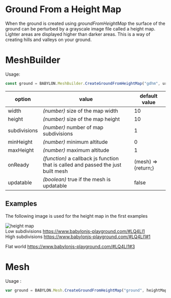 # Ground From a Height Map
When the ground is created using *groundFromHeightMap* the surface of the ground can be perturbed by a grayscale image file called a height map. Lighter areas are displayed higher than darker areas. This is a way of creating hills and valleys on your ground.

# MeshBuilder
Usage:
```javascript
const ground = BABYLON.MeshBuilder.CreateGroundFromHeightMap("gdhm", url_to_height_map, options, scene); //scene is optional and defaults to the current scene 
```

option|value|default value
--------|-----|-------------
width|_(number)_ size of the map width|10
height|_(number)_ size of the map height|10
subdivisions|_(number)_ number of map subdivisions|1
minHeight|_(number)_ minimum altitude|0
maxHeight|_(number)_ maximum altitude|1
onReady|_(function)_ a callback js function that is called and passed the just built mesh|(mesh) => {return;}
updatable|_(boolean)_ true if the mesh is updatable|false

## Examples
The following image is used for the height map in the first examples

![height map](/img/how_to/HeightMap/heightMap.png)  
Low subdivisions https://www.babylonjs-playground.com/#LQ4LI1  
High subdivisions https://www.babylonjs-playground.com/#LQ4LI1#1

Flat world https://www.babylonjs-playground.com/#LQ4LI1#3

# Mesh
Usage :
```javascript
var ground = BABYLON.Mesh.CreateGroundFromHeightMap("ground", heightMapPath, width, height, subdivisions, minHeight, maxHeight, scene, updatable, onReadyCallback);
```